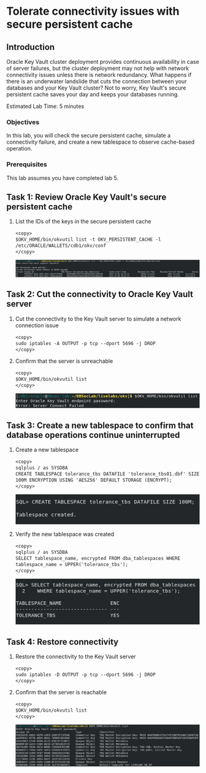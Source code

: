 # Tolerate connectivity issues with secure persistent cache

## Introduction
Oracle Key Vault cluster deployment provides continuous availability in case of server failures, but the cluster deployment may not help with network connectivity issues unless there is network redundancy. What happens if there is an underwater landslide that cuts the connection between your databases and your Key Vault cluster? Not to worry, Key Vault's secure persistent cache saves your day and keeps your databases running.

Estimated Lab Time: 5 minutes

### Objectives
In this lab, you will check the secure persistent cache, simulate a connectivity failure, and create a new tablespace to observe cache-based operation.

### Prerequisites
This lab assumes you have completed lab 5.

## Task 1: Review Oracle Key Vault's secure persistent cache

1. List the IDs of the keys in the secure persistent cache

    ````
    <copy>
    $OKV_HOME/bin/okvutil list -t OKV_PERSISTENT_CACHE -l /etc/ORACLE/WALLETS/cdb1/okv/conf
    </copy>
    ````

   ![Key Vault](./images/Screenshot_2025-10-03_15.56.40.png "List the IDs of the keys in the secure persistent cache")

## Task 2: Cut the connectivity to Oracle Key Vault server

1. Cut the connectivity to the Key Vault server to simulate a network connection issue

    ````
    <copy>
    sudo iptables -A OUTPUT -p tcp --dport 5696 -j DROP
    </copy>
    ````

2. Confirm that the server is unreachable

    ````
    <copy>
    $OKV_HOME/bin/okvutil list
    </copy>
    ````

   ![Key Vault](./images/Screenshot_2025-10-03_15.59.33.png "Confirm that the server is unreachable")

## Task 3: Create a new tablespace to confirm that database operations continue uninterrupted

1. Create a new tablespace

    ````
    <copy>
    sqlplus / as SYSDBA
    CREATE TABLESPACE tolerance_tbs DATAFILE 'tolerance_tbs01.dbf' SIZE 100M ENCRYPTION USING 'AES256' DEFAULT STORAGE (ENCRYPT);
    </copy>
    ````

   ![Key Vault](./images/Screenshot_2025-10-03_16.01.30.png "Create a new tablespace")

2. Verify the new tablespace was created

    ````
    <copy>
    sqlplus / as SYSDBA
    SELECT tablespace_name, encrypted FROM dba_tablespaces WHERE tablespace_name = UPPER('tolerance_tbs');
    </copy>
    ````

   ![Key Vault](./images/Screenshot_2025-10-03_16.03.05.png "Verify the new tablespace was created")

## Task 4: Restore connectivity

1. Restore the connectivity to the Key Vault server

    ````
    <copy>
    sudo iptables -D OUTPUT -p tcp --dport 5696 -j DROP
    </copy>
    ````

2. Confirm that the server is reachable

    ````
    <copy>
    $OKV_HOME/bin/okvutil list
    </copy>
    ````

   ![Key Vault](./images/Screenshot_2025-10-03_16.04.40.png "Confirm that the server is reachable")
